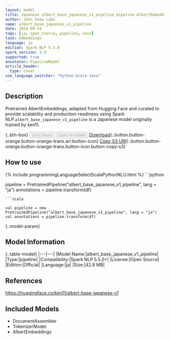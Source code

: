 ```yaml
---
layout: model
title: Japanese albert_base_japanese_v1_pipeline pipeline AlbertEmbeddings from ken11
author: John Snow Labs
name: albert_base_japanese_v1_pipeline
date: 2024-09-24
tags: [ja, open_source, pipeline, onnx]
task: Embeddings
language: ja
edition: Spark NLP 5.5.0
spark_version: 3.0
supported: true
annotator: PipelineModel
article_header:
  type: cover
use_language_switcher: "Python-Scala-Java"
---
```


## Description

Pretrained AlbertEmbeddings, adapted from Hugging Face and curated to provide scalability and production-readiness using Spark NLP.`albert_base_japanese_v1_pipeline` is a Japanese model originally trained by ken11.

{:.btn-box}
<button class="button button-orange" disabled>Live Demo</button>
<button class="button button-orange" disabled>Open in Colab</button>
[Download](https://s3.amazonaws.com/auxdata.johnsnowlabs.com/public/models/albert_base_japanese_v1_pipeline_ja_5.5.0_3.0_1727220086439.zip){:.button.button-orange.button-orange-trans.arr.button-icon}
[Copy S3 URI](s3://auxdata.johnsnowlabs.com/public/models/albert_base_japanese_v1_pipeline_ja_5.5.0_3.0_1727220086439.zip){:.button.button-orange.button-orange-trans.button-icon.button-copy-s3}

## How to use



<div class="tabs-box" markdown="1">
{% include programmingLanguageSelectScalaPythonNLU.html %}
```python

pipeline = PretrainedPipeline("albert_base_japanese_v1_pipeline", lang = "ja")
annotations =  pipeline.transform(df)   

```
```scala

val pipeline = new PretrainedPipeline("albert_base_japanese_v1_pipeline", lang = "ja")
val annotations = pipeline.transform(df)

```
</div>

{:.model-param}
## Model Information

{:.table-model}
|---|---|
|Model Name:|albert_base_japanese_v1_pipeline|
|Type:|pipeline|
|Compatibility:|Spark NLP 5.5.0+|
|License:|Open Source|
|Edition:|Official|
|Language:|ja|
|Size:|42.8 MB|

## References

https://huggingface.co/ken11/albert-base-japanese-v1

## Included Models

- DocumentAssembler
- TokenizerModel
- AlbertEmbeddings